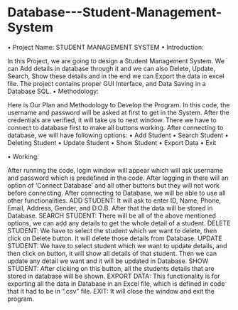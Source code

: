 # Database---Student-Management-System
•	Project Name:
STUDENT MANAGEMENT SYSTEM
•	Introduction:

In this Project, we are going to design a Student Management System. We can Add details in database through it and we can also Delete, Update, Search, Show these details and in the end we can Export the data in excel file.
The project contains proper GUI Interface, and Data Saving in a Database SQL.
•	Methodology:

Here is Our Plan and Methodology to Develop the Program.
In this code, the username and password will be asked at first to get in the System. After the credentials are verified, it will take us to next window. There we have to connect to database first to make all buttons working. After connecting to database, we will have following options:
•	Add Student
•	Search Student
•	Deleting Student
•	Update Student
•	Show Student
•	Export Data
•	Exit


•	Working:

After running the code, login window will appear which will ask username and password which is predefined in the code. After logging in there will an option of ‘Connect Database’  and all other buttons but they will not work before connecting. After connecting to Database, we will be able to use all other functionalities. 
ADD STUDENT: It will ask to enter ID, Name, Phone, Email, Address, Gender, and D.O.B. After that the data will be stored in Database.
SEARCH STUDENT: There will be all of the above mentioned options, we can add any details to get the whole detail of a student.
DELETE STUDENT: We have to select the student which we want to delete, then click on Delete button. It will delete those details from Database.
UPDATE STUDENT: We have to select student which we want to update details, and then click on button, it will show all details of that student. Then we can update any detail we want and it will be updated in Database. 
SHOW STUDENT: After clicking on this button, all the students details that are stored in database will be shown.
EXPORT DATA: This functionality is for exporting all the data in Database in an Excel file, which is defined in code that it had to be in “.csv” file.
EXIT: It will close the window and exit the program.

